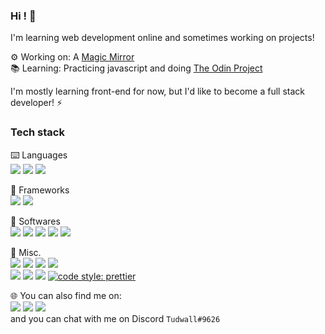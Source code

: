 ### Hi ! 👋

<!--
**Tudwall/Tudwall** is a ✨ _special_ ✨ repository because its `README.md` (this file) appears on your GitHub profile.

Here are some ideas to get you started:

- 🔭 I’m currently working on ...
- 🌱 I’m currently learning ...
- 👯 I’m looking to collaborate on ...
- 🤔 I’m looking for help with ...
- 💬 Ask me about ...
- 📫 How to reach me: ...
- 😄 Pronouns: ...
- ⚡ Fun fact: ...
-->

I'm learning web development online and sometimes working on projects!

⚙️ Working on: A <a href="https://github.com/MichMich/MagicMirror">Magic Mirror</a><br>
📚 Learning: Practicing javascript and doing <a href="https://www.theodinproject.com/">The Odin Project</a>

I'm mostly learning front-end for now, but I'd like to become a full stack developer! ⚡

### Tech stack

⌨️ Languages<br>
<img src="https://img.shields.io/badge/html5%20-%23E34F26.svg?&style=for-the-badge&logo=html5&logoColor=white"/> <img src="https://img.shields.io/badge/css3%20-%231572B6.svg?&style=for-the-badge&logo=css3&logoColor=white"/> <img src="https://img.shields.io/badge/javascript%20-%23323330.svg?&style=for-the-badge&logo=javascript&logoColor=%23F7DF1E"/>


🔨 Frameworks<br>
<img src="https://img.shields.io/badge/bootstrap%20-%23563D7C.svg?&style=for-the-badge&logo=bootstrap&logoColor=white"/> <img src="https://img.shields.io/badge/SASS%20-hotpink.svg?&style=for-the-badge&logo=SASS&logoColor=white"/> <!-- <img src="https://img.shields.io/badge/jquery%20-%230769AD.svg?&style=for-the-badge&logo=jquery&logoColor=white"/> <img src="https://img.shields.io/badge/Node.js%20-%23339933.svg?&style=for-the-badge&logo=node.js&logoColor=white"/> <img src="https://img.shields.io/badge/express%20-%23FFFFFF.svg?&style=for-the-badge"/> -->


💾 Softwares<br>
<img src="https://img.shields.io/badge/Firefox-FF7139?logo=firefox-browser&logoColor=white&style=for-the-badge" /> <img src="https://img.shields.io/badge/figma%20-%23F24E1E.svg?&style=for-the-badge&logo=figma&logoColor=white"/> <img src="https://img.shields.io/badge/git%20-%23F05033.svg?&style=for-the-badge&logo=git&logoColor=white"/> <img src="https://img.shields.io/badge/vscode-%23007ACC.svg?&style=for-the-badge&logo=visual-studio-code&logoColor=white" /> <!-- <img src="https://img.shields.io/badge/postman-FF6C37?logo=postman&logoColor=white&style=for-the-badge" /> <img src="https://img.shields.io/badge/github%20-%23121011.svg?&style=for-the-badge&logo=github&logoColor=white"/> --> <img src="https://img.shields.io/badge/filezilla-BF0000?logo=filezilla&logoColor=white&style=for-the-badge" /> <!-- <img src="https://img.shields.io/badge/Microsoft%20Word-2B579A?logo=microsoft-word&logoColor=white&style=for-the-badge" /> -->

🧰 Misc.<br>
<img src="https://img.shields.io/badge/windows%2010-0078D6?logo=windows&logoColor=white&style=for-the-badge" /> <img src="https://img.shields.io/badge/ubuntu-E95420?logo=ubuntu&logoColor=white&style=for-the-badge" /> <img src="https://img.shields.io/badge/-Raspberry%20Pi-C51A4A?style=for-the-badge&logo=Raspberry-Pi"/> <img src="https://img.shields.io/badge/-osmc-17394A?style=for-the-badge&logo=osmc"/> <!-- <img src="https://img.shields.io/badge/MongoDB%20-%2347A248.svg?&style=for-the-badge&logo=mongodb&logoColor=white" /> -->
<br><img src="https://img.shields.io/badge/Language-Français-brightgreen?style=flat-square" /> <img src="https://img.shields.io/badge/Language-English-brightgreen?style=flat-square" /> <img src="https://img.shields.io/badge/Language-Español-red?style=flat-square" /> [![code style: prettier](https://img.shields.io/badge/code_style-prettier-ff69b4.svg?style=flat-square)](https://github.com/prettier/prettier)


🌐 You can also find me on:<br>
<a href="https://www.twitter.com/tudwall"><img src="https://img.shields.io/badge/twitter%20-%231DA1F2.svg?&style=for-the-badge&logo=Twitter&logoColor=white"/></a> <a href="https://www.linkedin.com/in/pierre-laffaille-162071130/"><img src="https://img.shields.io/badge/linkedin%20-%230077B5.svg?&style=for-the-badge&logo=linkedin&logoColor=white"/></a> <a href="https://dev.to/tudwall"><img src="https://img.shields.io/badge/DEV.TO-%230A0A0A.svg?&style=for-the-badge&logo=dev.to&logoColor=white" /></a><br>
and you can chat with me on Discord `Tudwall#9626`
